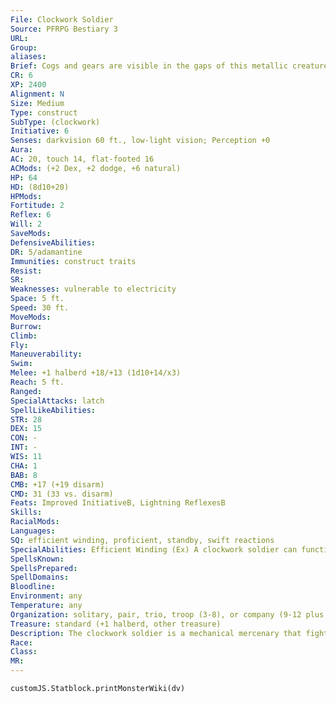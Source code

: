 ```yaml
---
File: Clockwork Soldier
Source: PFRPG Bestiary 3
URL: 
Group: 
aliases: 
Brief: Cogs and gears are visible in the gaps of this metallic creature's armor. It wields a polearm as it stands ready at attention.
CR: 6
XP: 2400
Alignment: N
Size: Medium
Type: construct
SubType: (clockwork)
Initiative: 6
Senses: darkvision 60 ft., low-light vision; Perception +0
Aura: 
AC: 20, touch 14, flat-footed 16
ACMods: (+2 Dex, +2 dodge, +6 natural)
HP: 64
HD: (8d10+20)
HPMods: 
Fortitude: 2
Reflex: 6
Will: 2
SaveMods: 
DefensiveAbilities: 
DR: 5/adamantine
Immunities: construct traits
Resist: 
SR: 
Weaknesses: vulnerable to electricity
Space: 5 ft.
Speed: 30 ft.
MoveMods: 
Burrow: 
Climb: 
Fly: 
Maneuverability: 
Swim: 
Melee: +1 halberd +18/+13 (1d10+14/x3)
Reach: 5 ft.
Ranged: 
SpecialAttacks: latch
SpellLikeAbilities: 
STR: 28
DEX: 15
CON: -
INT: -
WIS: 11
CHA: 1
BAB: 8
CMB: +17 (+19 disarm)
CMD: 31 (33 vs. disarm)
Feats: Improved InitiativeB, Lightning ReflexesB
Skills: 
RacialMods: 
Languages: 
SQ: efficient winding, proficient, standby, swift reactions
SpecialAbilities: Efficient Winding (Ex) A clockwork soldier can function for 2 days per Hit Die every time it is wound.  Latch (Ex) Clockwork soldiers have specially designed hands that easily grasp and lock onto weapons and objects. A soldier can attempt to disarm or grapple as a standard action without provoking an attack of opportunity, and it receives a +2 bonus on disarm checks. In addition, it receives a +2 bonus to CMD against attempts to disarm it.  Proficient (Ex) A clockwork soldier is proficient with all simple and martial weapons.  Standby (Ex) A clockwork soldier can place itself on standby as a standard action. While on standby, a clockwork soldier cannot move or take any actions. It remains aware of its surroundings but takes a -4 penalty on Perception checks. Time spent on standby does not count against the soldier's wind-down duration. A clockwork soldier can exit standby as a swift action-if it does so to initiate combat, it gains a +4 racial bonus on its Initiative check.
SpellsKnown: 
SpellsPrepared: 
SpellDomains: 
Bloodline: 
Environment: any
Temperature: any
Organization: solitary, pair, trio, troop (3-8), or company (9-12 plus 1-4 clockwork servants)
Treasure: standard (+1 halberd, other treasure)
Description: The clockwork soldier is a mechanical mercenary that fights to the death for its creator. With the ability to wield most weapons with full proficiency, clockwork   soldiers are versatile and wholly unpredictable foes. Most are armed with magic weapons-a +1 halberd being the most common armament.  Clockwork soldiers are among the most efficient constructs of their kind. They are ideal for sentry and guard duty. Clockwork soldiers have the same basic shape as a human. They are 6 feet tall and weigh 500 pounds.  Construction  The creator must start with crafted clockwork pieces worth 1,000 gp; the cost of the soldier's weapon is not included in this price.  CLOCKWORK SOLDIER  CL 12th; Price 37,000 gp  Construction  Requirements Craft Construct, geas/quest and heroism, creator must be at least caster level 12th; Skill Craft (clockwork) DC 20; Cost 19,000 gp
Race: 
Class: 
MR: 
---
```

```dataviewjs
customJS.Statblock.printMonsterWiki(dv)
```
